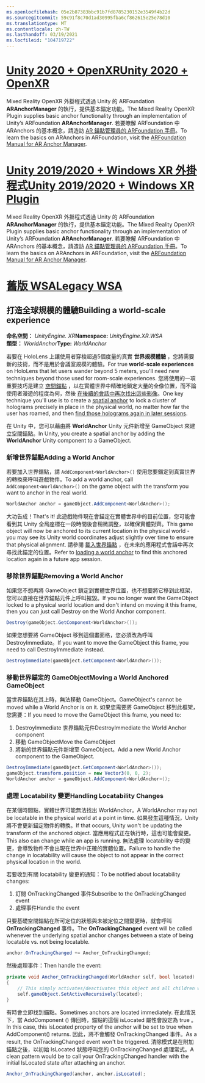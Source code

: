 ```yaml
---
ms.openlocfilehash: 05e2b87383bbc91b7fd8785230152e3549f4b22d
ms.sourcegitcommit: 59c91f8c70d1ad30995fba6cf862615e25e78d10
ms.translationtype: MT
ms.contentlocale: zh-TW
ms.lasthandoff: 03/19/2021
ms.locfileid: "104719722"
---
```

# <a name="unity-2020--openxr"></a>[<span data-ttu-id="a352f-101">Unity 2020 + OpenXR</span><span class="sxs-lookup"><span data-stu-id="a352f-101">Unity 2020 + OpenXR</span></span>](#tab/openxr)

<span data-ttu-id="a352f-102">Mixed Reality OpenXR 外掛程式透過 Unity 的 ARFoundation **ARAnchorManager** 的執行，提供基本錨定功能。</span><span class="sxs-lookup"><span data-stu-id="a352f-102">The Mixed Reality OpenXR Plugin supplies basic anchor functionality through an implementation of Unity’s ARFoundation **ARAnchorManager**.</span></span> <span data-ttu-id="a352f-103">若要瞭解 ARFoundation 中 ARAnchors 的基本概念，請造訪 [AR 錨點管理員的 ARFoundation 手冊](https://docs.unity3d.com/Packages/com.unity.xr.arfoundation@4.1/manual/anchor-manager.html)。</span><span class="sxs-lookup"><span data-stu-id="a352f-103">To learn the basics on ARAnchors in ARFoundation, visit the [ARFoundation Manual for AR Anchor Manager](https://docs.unity3d.com/Packages/com.unity.xr.arfoundation@4.1/manual/anchor-manager.html).</span></span> 

# <a name="unity-20192020--windows-xr-plugin"></a>[<span data-ttu-id="a352f-104">Unity 2019/2020 + Windows XR 外掛程式</span><span class="sxs-lookup"><span data-stu-id="a352f-104">Unity 2019/2020 + Windows XR Plugin</span></span>](#tab/winxr)

<span data-ttu-id="a352f-105">Mixed Reality OpenXR 外掛程式透過 Unity 的 ARFoundation **ARAnchorManager** 的執行，提供基本錨定功能。</span><span class="sxs-lookup"><span data-stu-id="a352f-105">The Mixed Reality OpenXR Plugin supplies basic anchor functionality through an implementation of Unity’s ARFoundation **ARAnchorManager**.</span></span> <span data-ttu-id="a352f-106">若要瞭解 ARFoundation 中 ARAnchors 的基本概念，請造訪 [AR 錨點管理員的 ARFoundation 手冊](https://docs.unity3d.com/Packages/com.unity.xr.arfoundation@4.1/manual/anchor-manager.html)。</span><span class="sxs-lookup"><span data-stu-id="a352f-106">To learn the basics on ARAnchors in ARFoundation, visit the [ARFoundation Manual for AR Anchor Manager](https://docs.unity3d.com/Packages/com.unity.xr.arfoundation@4.1/manual/anchor-manager.html).</span></span>

# <a name="legacy-wsa"></a>[<span data-ttu-id="a352f-107">舊版 WSA</span><span class="sxs-lookup"><span data-stu-id="a352f-107">Legacy WSA</span></span>](#tab/wsa)

## <a name="building-a-world-scale-experience"></a><span data-ttu-id="a352f-108">打造全球規模的體驗</span><span class="sxs-lookup"><span data-stu-id="a352f-108">Building a world-scale experience</span></span>

<span data-ttu-id="a352f-109">**命名空間：** *UnityEngine. XR*</span><span class="sxs-lookup"><span data-stu-id="a352f-109">**Namespace:** *UnityEngine.XR.WSA*</span></span><br>
<span data-ttu-id="a352f-110">**類型：** *WorldAnchor*</span><span class="sxs-lookup"><span data-stu-id="a352f-110">**Type:** *WorldAnchor*</span></span>

<span data-ttu-id="a352f-111">若要在 HoloLens 上讓使用者穿梭超過5個度量的真實 **世界規模體驗** ，您將需要新的技術，而不是用於會議室規模的體驗。</span><span class="sxs-lookup"><span data-stu-id="a352f-111">For true **world-scale experiences** on HoloLens that let users wander beyond 5 meters, you'll need new techniques beyond those used for room-scale experiences.</span></span> <span data-ttu-id="a352f-112">您將使用的一項重要技巧是建立 [空間錨點](../../../design/coordinate-systems.md#spatial-anchors) ，以在實體世界中精確地鎖定大量的全像位置，而不論使用者漫遊的程度為何，然後 [在後續的會話中再次找出這些影像](../../../design/coordinate-systems.md#spatial-anchor-persistence)。</span><span class="sxs-lookup"><span data-stu-id="a352f-112">One key technique you'll use is to create a [spatial anchor](../../../design/coordinate-systems.md#spatial-anchors) to lock a cluster of holograms precisely in place in the physical world, no matter how far the user has roamed, and then [find those holograms again in later sessions](../../../design/coordinate-systems.md#spatial-anchor-persistence).</span></span>

<span data-ttu-id="a352f-113">在 Unity 中，您可以藉由將 **WorldAnchor** Unity 元件新增至 GameObject 來建立空間錨點。</span><span class="sxs-lookup"><span data-stu-id="a352f-113">In Unity, you create a spatial anchor by adding the **WorldAnchor** Unity component to a GameObject.</span></span>

### <a name="adding-a-world-anchor"></a><span data-ttu-id="a352f-114">新增世界錨點</span><span class="sxs-lookup"><span data-stu-id="a352f-114">Adding a World Anchor</span></span>

<span data-ttu-id="a352f-115">若要加入世界錨點，請 `AddComponent<WorldAnchor>()` 使用您要錨定到真實世界的轉換來呼叫遊戲物件。</span><span class="sxs-lookup"><span data-stu-id="a352f-115">To add a world anchor, call `AddComponent<WorldAnchor>()` on the game object with the transform you want to anchor in the real world.</span></span>

```cs
WorldAnchor anchor = gameObject.AddComponent<WorldAnchor>();
```

<span data-ttu-id="a352f-116">大功告成！</span><span class="sxs-lookup"><span data-stu-id="a352f-116">That's it!</span></span> <span data-ttu-id="a352f-117">此遊戲物件現在會錨定在實體世界中的目前位置，您可能會看到其 Unity 全局座標在一段時間後會稍微調整，以確保實體對齊。</span><span class="sxs-lookup"><span data-stu-id="a352f-117">This game object will now be anchored to its current location in the physical world - you may see its Unity world coordinates adjust slightly over time to ensure that physical alignment.</span></span> <span data-ttu-id="a352f-118">請參閱 [載入世界錨點](#loading-a-worldanchor) ，在未來的應用程式會話中再次尋找此錨定的位置。</span><span class="sxs-lookup"><span data-stu-id="a352f-118">Refer to [loading a world anchor](#loading-a-worldanchor) to find this anchored location again in a future app session.</span></span>

### <a name="removing-a-world-anchor"></a><span data-ttu-id="a352f-119">移除世界錨點</span><span class="sxs-lookup"><span data-stu-id="a352f-119">Removing a World Anchor</span></span>

<span data-ttu-id="a352f-120">如果您不想再將 GameObject 鎖定到實體世界位置，也不想要將它移到此框架，您可以直接在世界錨點元件上呼叫摧毀。</span><span class="sxs-lookup"><span data-stu-id="a352f-120">If you no longer want the GameObject locked to a physical world location and don't intend on moving it this frame, then you can just call Destroy on the World Anchor component.</span></span>

```cs
Destroy(gameObject.GetComponent<WorldAnchor>());
```

<span data-ttu-id="a352f-121">如果您想要將 GameObject 移到這個畫面格，您必須改為呼叫 DestroyImmediate。</span><span class="sxs-lookup"><span data-stu-id="a352f-121">If you want to move the GameObject this frame, you need to call DestroyImmediate instead.</span></span>

```cs
DestroyImmediate(gameObject.GetComponent<WorldAnchor>());
```

### <a name="moving-a-world-anchored-gameobject"></a><span data-ttu-id="a352f-122">移動世界錨定的 GameObject</span><span class="sxs-lookup"><span data-stu-id="a352f-122">Moving a World Anchored GameObject</span></span>

<span data-ttu-id="a352f-123">當世界錨點在其上時，無法移動 GameObject。</span><span class="sxs-lookup"><span data-stu-id="a352f-123">GameObject's cannot be moved while a World Anchor is on it.</span></span> <span data-ttu-id="a352f-124">如果您需要將 GameObject 移到此框架，您需要：</span><span class="sxs-lookup"><span data-stu-id="a352f-124">If you need to move the GameObject this frame, you need to:</span></span>

1. <span data-ttu-id="a352f-125">DestroyImmediate 世界錨點元件</span><span class="sxs-lookup"><span data-stu-id="a352f-125">DestroyImmediate the World Anchor component</span></span>
2. <span data-ttu-id="a352f-126">移動 GameObject</span><span class="sxs-lookup"><span data-stu-id="a352f-126">Move the GameObject</span></span>
3. <span data-ttu-id="a352f-127">將新的世界錨點元件新增至 GameObject。</span><span class="sxs-lookup"><span data-stu-id="a352f-127">Add a new World Anchor component to the GameObject.</span></span>

```cs
DestroyImmediate(gameObject.GetComponent<WorldAnchor>());
gameObject.transform.position = new Vector3(0, 0, 2);
WorldAnchor anchor = gameObject.AddComponent<WorldAnchor>();
```

### <a name="handling-locatability-changes"></a><span data-ttu-id="a352f-128">處理 Locatability 變更</span><span class="sxs-lookup"><span data-stu-id="a352f-128">Handling Locatability Changes</span></span>

<span data-ttu-id="a352f-129">在某個時間點，實體世界可能無法找出 WorldAnchor。</span><span class="sxs-lookup"><span data-stu-id="a352f-129">A WorldAnchor may not be locatable in the physical world at a point in time.</span></span> <span data-ttu-id="a352f-130">如果發生這種情況，Unity 將不會更新錨定物件的轉換。</span><span class="sxs-lookup"><span data-stu-id="a352f-130">If that occurs, Unity won't be updating the transform of the anchored object.</span></span> <span data-ttu-id="a352f-131">當應用程式正在執行時，這也可能會變更。</span><span class="sxs-lookup"><span data-stu-id="a352f-131">This also can change while an app is running.</span></span> <span data-ttu-id="a352f-132">無法處理 locatability 中的變更，會導致物件不會出現在世界中正確的實體位置。</span><span class="sxs-lookup"><span data-stu-id="a352f-132">Failure to handle the change in locatability will cause the object to not appear in the correct physical location in the world.</span></span>

<span data-ttu-id="a352f-133">若要收到有關 locatability 變更的通知：</span><span class="sxs-lookup"><span data-stu-id="a352f-133">To be notified about locatability changes:</span></span>

1. <span data-ttu-id="a352f-134">訂閱 OnTrackingChanged 事件</span><span class="sxs-lookup"><span data-stu-id="a352f-134">Subscribe to the OnTrackingChanged event</span></span>
2. <span data-ttu-id="a352f-135">處理事件</span><span class="sxs-lookup"><span data-stu-id="a352f-135">Handle the event</span></span>

<span data-ttu-id="a352f-136">只要基礎空間錨點在所可定位的狀態與未被定位之間變更時，就會呼叫 **OnTrackingChanged** 事件。</span><span class="sxs-lookup"><span data-stu-id="a352f-136">The **OnTrackingChanged** event will be called whenever the underlying spatial anchor changes between a state of being locatable vs. not being locatable.</span></span>

```cs
anchor.OnTrackingChanged += Anchor_OnTrackingChanged;
```

<span data-ttu-id="a352f-137">然後處理事件：</span><span class="sxs-lookup"><span data-stu-id="a352f-137">Then handle the event:</span></span>

```cs
private void Anchor_OnTrackingChanged(WorldAnchor self, bool located)
{
    // This simply activates/deactivates this object and all children when tracking changes
    self.gameObject.SetActiveRecursively(located);
}
```

<span data-ttu-id="a352f-138">有時會立即找到錨點。</span><span class="sxs-lookup"><span data-stu-id="a352f-138">Sometimes anchors are located immediately.</span></span> <span data-ttu-id="a352f-139">在此情況下，當 AddComponent () 傳回時，錨點的這個 isLocated 屬性會設定為 true <WorldAnchor> 。</span><span class="sxs-lookup"><span data-stu-id="a352f-139">In this case, this isLocated property of the anchor will be set to true when AddComponent<WorldAnchor>() returns.</span></span> <span data-ttu-id="a352f-140">因此，將不會觸發 OnTrackingChanged 事件。</span><span class="sxs-lookup"><span data-stu-id="a352f-140">As a result, the OnTrackingChanged event won't be triggered.</span></span> <span data-ttu-id="a352f-141">清除模式是在附加錨點之後，以初始 IsLocated 狀態呼叫您的 OnTrackingChanged 處理常式。</span><span class="sxs-lookup"><span data-stu-id="a352f-141">A clean pattern would be to call your OnTrackingChanged handler with the initial IsLocated state after attaching an anchor.</span></span>

```cs
Anchor_OnTrackingChanged(anchor, anchor.isLocated);
```
